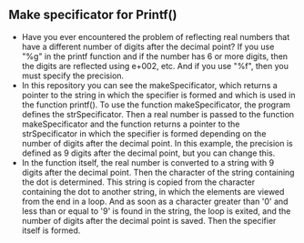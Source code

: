 ## Make specificator for Printf()
- Have you ever encountered the problem of reflecting real numbers that have a different number of digits after the decimal point? If you use "%g" in the printf function and if the number has 6 or more digits, then the digits are reflected using e+002, etc. And if you use "%f", then you must specify the precision.
- In this repository you can see the makeSpecificator, which returns a pointer to the string in which the specifier is formed and which is used in the function printf().
To use the function makeSpecificator, the program defines the strSpecificator. Then a real number is passed to the function makeSpecificator and the function returns a pointer to the strSpecificator in which the specifier is formed depending on the number of digits after the decimal point. In this example, the precision is defined as 9 digits after the decimal point, but you can change this.
- In the function itself, the real number is converted to a string with 9 digits after the decimal point. Then the character of the string containing the dot is determined. This string is copied from the character containing the dot to another string, in which the elements are viewed from the end in a loop. And as soon as a character greater than '0' and less than or equal to '9' is found in the string, the loop is exited, and the number of digits after the decimal point is saved. Then the specifier itself is formed.
